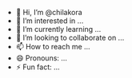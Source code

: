- 👋 Hi, I’m @chilakora
- 👀 I’m interested in ...
- 🌱 I’m currently learning ...
- 💞️ I’m looking to collaborate on ...
- 📫 How to reach me ...
- 😄 Pronouns: ...
- ⚡ Fun fact: ...

<!---
chilakora/chilakora is a ✨ special ✨ repository because its `README.md` (this file) appears on your GitHub profile.
You can click the Preview link to take a look at your changes.
--->
